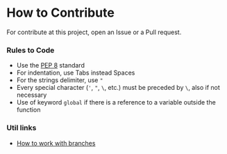 # How to Contribute
For contribute at this project, open an Issue or a Pull request.

### Rules to Code

* Use the [PEP 8](https://www.python.org/dev/peps/pep-0008/) standard
* For indentation, use Tabs instead Spaces
* For the strings delimiter, use `"`
* Every special character (`'`, `"`, `\`, etc.) must be preceded by `\`, also if not necessary
* Use of keyword `global` if there is a reference to a variable outside the function

### Util links

* [How to work with branches](https://www.robinwieruch.de/git-team-workflow)
